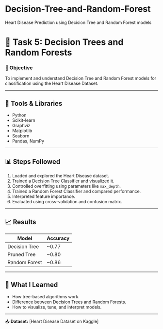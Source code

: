 # Decision-Tree-and-Random-Forest
Heart Disease Prediction using Decision Tree and Random Forest models
# 🧩 Task 5: Decision Trees and Random Forests

### 🎯 Objective
To implement and understand Decision Tree and Random Forest models for classification using the Heart Disease Dataset.

---

## 🧰 Tools & Libraries
- Python
- Scikit-learn
- Graphviz
- Matplotlib
- Seaborn
- Pandas, NumPy

---

## 📊 Steps Followed
1. Loaded and explored the Heart Disease dataset.
2. Trained a Decision Tree Classifier and visualized it.
3. Controlled overfitting using parameters like `max_depth`.
4. Trained a Random Forest Classifier and compared performance.
5. Interpreted feature importance.
6. Evaluated using cross-validation and confusion matrix.

---

## 📈 Results
| Model | Accuracy |
|--------|-----------|
| Decision Tree | ~0.77 |
| Pruned Tree | ~0.80 |
| Random Forest | ~0.86 |

---

## 📘 What I Learned
- How tree-based algorithms work.
- Difference between Decision Trees and Random Forests.
- How to visualize, tune, and interpret models.

---

📥 **Dataset:** [Heart Disease Dataset on Kaggle]

